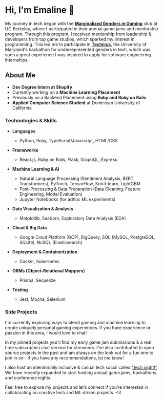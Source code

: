 # Hi, I'm Emaline 👋

My journey in tech began with the [**Marginalized Genders in Gaming**](https://cmgg.studentorg.berkeley.edu/) club at UC Berkeley, where I participated in their annual game jams and mentorship program. Through this program, I received mentorship from leadership & developers from top game studios, which sparked my interest in programming. This led me to participate in [**Technica**](https://gotechnica.org/), the University of Maryland's hackathon for underrepresented genders in tech, which was such a great experience I was inspired to apply for software engineering internships.

## About Me

- **Dev Degree Intern at Shopify**
- Currently working on a **Machine Learning Placement**
- Previously on a Backend Placement using **Ruby and Ruby on Rails**
- **Applied Computer Science Student** at Dominican University of California  

### Technologies & Skills

- **Languages**
  - Python, Ruby, TypeScript/Javascript, HTML/CSS

- **Frameworks**
  - React.js, Ruby on Rails, Flask, GraphQL, Express  

- **Machine Learning & AI**
  - Natural Language Processing (Sentiment Analysis, BERT, Transformers), PyTorch, TensorFlow, Scikit-learn, LightGBM  
  - Post-Processing & Data Preparation (Data Cleaning, Feature Engineering, Model Evaluation)
  - Jupyter Notebooks (for adhoc ML experiments)
 
- **Data Visualization & Analysis**
  - Matplotlib, Seaborn, Exploratory Data Analysis (EDA)

- **Cloud & Big Data**
  - Google Cloud Platform (GCP), BigQuery, SQL (MySQL, PostgreSQL, SQLite), NoSQL (Elasticsearch)  

- **Deployment & Containerization**
  - Docker, Kubernetes

- **ORMs (Object-Relational Mappers)**
  - Prisma, Sequelize

- **Testing**
  - Jest, Mocha, Selenium


### Side Projects

I'm currently exploring ways to blend gaming and machine learning to create uniquely personal gaming experiences. If you have experience or passion in this area, I would love to chat!

In my pinned projects you'll find my early game jam submissions & a real time subscription chat service for streamers. I've also contributed to open source projects in the past and am always on the look out for a fun one to join in on - if you have any recommendations, let me know!

I also host an intentionally inclusive & casual tech social called ["tech night!"](https://itstechnight.com) We have recently expanded to start hosting annual game jams, hackathons, and conference nights. 

Feel free to explore my projects and let’s connect if you're interested in collaborating on creative tech and ML-driven projects. <3


